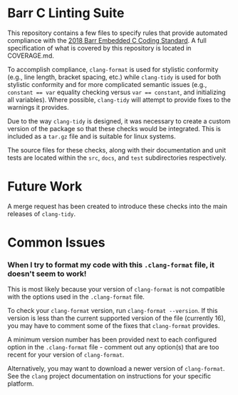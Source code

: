 # Barr C Linting Suite

This repository contains a few files to specify rules that provide automated compliance with the [2018 Barr Embedded C Coding Standard](https://barrgroup.com/sites/default/files/barr_c_coding_standard_2018.pdf). A full specification of what is covered by this repository is located in COVERAGE.md.

To accomplish compliance, `clang-format` is used for stylistic conformity (e.g., line length, bracket spacing, etc.) while `clang-tidy` is used for both stylistic conformity and for more complicated semantic issues (e.g., `constant == var` equality checking versus `var == constant`, and initializing all variables). Where possible, `clang-tidy` will attempt to provide fixes to the warnings it provides. 

Due to the way `clang-tidy` is designed, it was necessary to create a custom version of the package so that these checks would be integrated. This is included as a `tar.gz` file and is suitable for linux systems. 

The source files for these checks, along with their documentation and unit tests are located within the `src`, `docs`, and `test` subdirectories respectively.

# Future Work

A merge request has been created to introduce these checks into the main releases of `clang-tidy`. 

# Common Issues

### When I try to format my code with this `.clang-format` file, it doesn't seem to work!

This is most likely because your version of `clang-format` is not compatible with the options used in the `.clang-format` file. 

To check your `clang-format` version, run `clang-format --version`. If this version is less than the current supported version of the file (currently 16), you may have to comment some of the fixes that `clang-format` provides. 

A minimum version number has been provided next to each configured option in the `.clang-format` file - comment out any option(s) that are too recent for your version of `clang-format`.

Alternatively, you may want to download a newer version of `clang-format`. See the `clang` project documentation on instructions for your specific platform.
